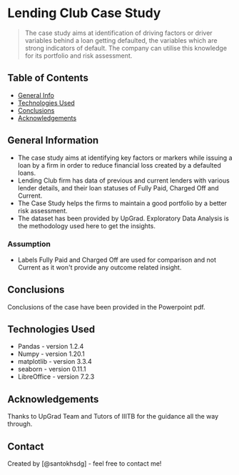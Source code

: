 # Lending Club Case Study
>The case study aims at identification of driving factors or driver variables 
> behind a loan getting defaulted, the variables which are strong indicators 
> of default. The company can utilise this knowledge for its portfolio and risk assessment.


## Table of Contents
* [General Info](#general-information)
* [Technologies Used](#technologies-used)
* [Conclusions](#conclusions)
* [Acknowledgements](#acknowledgements)



## General Information
- The case study aims at identifying key factors or markers while issuing a loan 
  by a firm in order to reduce financial loss created by a defaulted loans.
- Lending Club firm has data of previous and current lenders with various lender details,
  and their loan statuses of Fully Paid, Charged Off and Current.
- The Case Study helps the firms to maintain a good portfolio by a better risk assessment.
- The dataset has been provided by UpGrad. Exploratory Data Analysis is the methodology used 
  here to get the insights. 
### Assumption
- Labels Fully Paid and Charged Off are used for comparison and not Current as it 
won't provide any outcome related insight.

## Conclusions
Conclusions of the case have been provided in the Powerpoint pdf.


## Technologies Used
- Pandas - version 1.2.4
- Numpy - version 1.20.1
- matplotlib - version 3.3.4
- seaborn - version 0.11.1
- LibreOffice - version 7.2.3


## Acknowledgements
Thanks to UpGrad Team and Tutors of IIITB for the guidance all the way through.


## Contact
Created by [@santokhsdg] - feel free to contact me!
